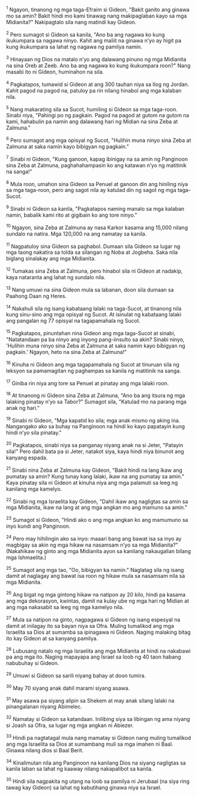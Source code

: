 <sup>1</sup>
Ngayon, tinanong ng mga taga-Efraim si Gideon, "Bakit ganito ang ginawa mo sa amin? Bakit hindi mo kami tinawag nang makipaglaban kayo sa mga Midianita?" Nakipagtalo sila nang matindi kay Gideon. 

<sup>2</sup>
Pero sumagot si Gideon sa kanila, "Ano ba ang nagawa ko kung ikukumpara sa nagawa ninyo. Kahit ang maliit na ginawa nʼyo ay higit pa kung ikukumpara sa lahat ng nagawa ng pamilya namin. 

<sup>3</sup>
Hinayaan ng Dios na matalo nʼyo ang dalawang pinuno ng mga Midianita na sina Oreb at Zeeb. Ano ba ang nagawa ko kung ikukumpara roon?" Nang masabi ito ni Gideon, huminahon na sila. 

<sup>4</sup>
Pagkatapos, tumawid si Gideon at ang 300 tauhan niya sa Ilog ng Jordan. Kahit pagod na pagod na, patuloy pa rin nilang hinabol ang mga kalaban nila. 

<sup>5</sup>
Nang makarating sila sa Sucot, humiling si Gideon sa mga taga-roon. Sinabi niya, "Pahingi po ng pagkain. Pagod na pagod at gutom na gutom na kami, hahabulin pa namin ang dalawang hari ng Midian na sina Zeba at Zalmuna." 

<sup>6</sup>
Pero sumagot ang mga opisyal ng Sucot, "Hulihin muna ninyo sina Zeba at Zalmuna at saka namin kayo bibigyan ng pagkain." 

<sup>7</sup>
Sinabi ni Gideon, "Kung ganoon, kapag ibinigay na sa amin ng Panginoon sina Zeba at Zalmuna, paghahahampasin ko ang katawan nʼyo ng matitinik na sanga!" 

<sup>8</sup>
Mula roon, umahon sina Gideon sa Penuel at ganoon din ang hiniling niya sa mga taga-roon, pero ang sagot nila ay katulad din ng sagot ng mga taga-Sucot. 

<sup>9</sup>
Sinabi ni Gideon sa kanila, "Pagkatapos naming manalo sa mga kalaban namin, babalik kami rito at gigibain ko ang tore ninyo." 

<sup>10</sup>
Ngayon, sina Zeba at Zalmuna ay nasa Karkor kasama ang 15,000 nilang sundalo na natira. Mga 120,000 na ang namatay sa kanila. 

<sup>11</sup>
Nagpatuloy sina Gideon sa paghabol. Dumaan sila Gideon sa lugar ng mga taong nakatira sa tolda sa silangan ng Noba at Jogbeha. Saka nila biglang sinalakay ang mga Midianita. 

<sup>12</sup>
Tumakas sina Zeba at Zalmuna, pero hinabol sila ni Gideon at nadakip, kaya nataranta ang lahat ng sundalo nila. 

<sup>13</sup>
Nang umuwi na sina Gideon mula sa labanan, doon sila dumaan sa Paahong Daan ng Heres. 

<sup>14</sup>
Nakahuli sila ng isang kabataang lalaki na taga-Sucot, at tinanong nila kung sinu-sino ang mga opisyal ng Sucot. At isinulat ng kabataang lalaki ang pangalan ng 77 opisyal na tagapamahala ng Sucot. 

<sup>15</sup>
Pagkatapos, pinuntahan nina Gideon ang mga taga-Sucot at sinabi, "Natatandaan pa ba ninyo ang inyong pang-iinsulto sa akin? Sinabi ninyo, 'Hulihin muna ninyo sina Zeba at Zalmuna at saka namin kayo bibigyan ng pagkain.' Ngayon, heto na sina Zeba at Zalmuna!" 

<sup>16</sup>
Kinuha ni Gideon ang mga tagapamahala ng Sucot at tinuruan sila ng leksyon sa pamamagitan ng paghampas sa kanila ng matitinik na sanga. 

<sup>17</sup>
Giniba rin niya ang tore sa Penuel at pinatay ang mga lalaki roon. 

<sup>18</sup>
At tinanong ni Gideon sina Zeba at Zalmuna, "Ano ba ang itsura ng mga lalaking pinatay nʼyo sa Tabor?" Sumagot sila, "Katulad mo na parang mga anak ng hari." 

<sup>19</sup>
Sinabi ni Gideon, "Mga kapatid ko sila; mga anak mismo ng aking ina. Nangangako ako sa buhay na Panginoon na hindi ko kayo papatayin kung hindi nʼyo sila pinatay." 

<sup>20</sup>
Pagkatapos, sinabi niya sa panganay niyang anak na si Jeter, "Patayin sila!" Pero dahil bata pa si Jeter, natakot siya, kaya hindi niya binunot ang kanyang espada. 

<sup>21</sup>
Sinabi nina Zeba at Zalmuna kay Gideon, "Bakit hindi na lang ikaw ang pumatay sa amin? Kung tunay kang lalaki, ikaw na ang pumatay sa amin." Kaya pinatay sila ni Gideon at kinuha niya ang mga palamuti sa leeg ng kanilang mga kamelyo.

<sup>22</sup>
Sinabi ng mga Israelita kay Gideon, "Dahil ikaw ang nagligtas sa amin sa mga Midianita, ikaw na lang at ang mga angkan mo ang mamuno sa amin." 

<sup>23</sup>
Sumagot si Gideon, "Hindi ako o ang mga angkan ko ang mamumuno sa inyo kundi ang Panginoon. 

<sup>24</sup>
Pero may hihilingin ako sa inyo: maaari bang ang bawat isa sa inyo ay magbigay sa akin ng mga hikaw na nasamsam nʼyo sa mga Midianita?" (Nakahikaw ng ginto ang mga Midianita ayon sa kanilang nakaugalian bilang mga Ishmaelita.) 

<sup>25</sup>
Sumagot ang mga tao, "Oo, bibigyan ka namin." Naglatag sila ng isang damit at naglagay ang bawat isa roon ng hikaw mula sa nasamsam nila sa mga Midianita. 

<sup>26</sup>
Ang bigat ng mga gintong hikaw na natipon ay 20 kilo, hindi pa kasama ang mga dekorasyon, kwintas, damit na kulay ube ng mga hari ng Midian at ang mga nakasabit sa leeg ng mga kamelyo nila. 

<sup>27</sup>
Mula sa natipon na ginto, nagpagawa si Gideon ng isang espesyal na damit at inilagay ito sa bayan niya sa Ofra. Muling tumalikod ang mga Israelita sa Dios at sumamba sa ipinagawa ni Gideon. Naging malaking bitag ito kay Gideon at sa kanyang pamilya. 

<sup>28</sup>
Lubusang natalo ng mga Israelita ang mga Midianita at hindi na nakabawi pa ang mga ito. Naging mapayapa ang Israel sa loob ng 40 taon habang nabubuhay si Gideon.

<sup>29</sup>
Umuwi si Gideon sa sarili niyang bahay at doon tumira. 

<sup>30</sup>
May 70 siyang anak dahil marami siyang asawa. 

<sup>31</sup>
May asawa pa siyang alipin sa Shekem at may anak silang lalaki na pinangalanan niyang Abimelec. 

<sup>32</sup>
Namatay si Gideon sa katandaan. Inilibing siya sa libingan ng ama niyang si Joash sa Ofra, sa lugar ng mga angkan ni Abiezer. 

<sup>33</sup>
Hindi pa nagtatagal mula nang mamatay si Gideon nang muling tumalikod ang mga Israelita sa Dios at sumambang muli sa mga imahen ni Baal. Ginawa nilang dios si Baal Berit. 

<sup>34</sup>
Kinalimutan nila ang Panginoon na kanilang Dios na siyang nagligtas sa kanila laban sa lahat ng kaaway nilang nakapalibot sa kanila. 

<sup>35</sup>
Hindi sila nagpakita ng utang na loob sa pamilya ni Jerubaal (na siya ring tawag kay Gideon) sa lahat ng kabutihang ginawa niya sa Israel.